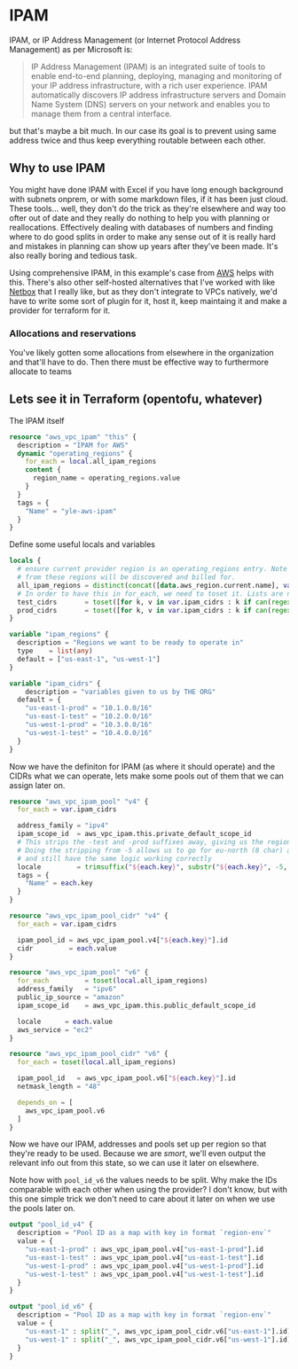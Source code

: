 # IPAM

IPAM, or IP Address Management (or Internet Protocol Address Management) as per Microsoft is:
> IP Address Management (IPAM) is an integrated suite of tools to enable end-to-end planning, deploying, managing and monitoring of your IP address infrastructure, with a rich user experience. IPAM automatically discovers IP address infrastructure servers and Domain Name System (DNS) servers on your network and enables you to manage them from a central interface.

but that's maybe a bit much. In our case its goal is to prevent using same address twice and thus keep everything routable between each other.


## Why to use IPAM

You might have done IPAM with Excel if you have long enough background with subnets onprem, or with some markdown files, if it has been just cloud. These tools... well, they don't do the trick as they're elsewhere and way too ofter out of date and they really do nothing to help you with planning or reallocations. Effectively dealing with databases of numbers and finding where to do good splits in order to make any sense out of it is really hard and mistakes in planning can show up years after they've been made. It's also really boring and tedious task.

Using comprehensive IPAM, in this example's case from [AWS](https://docs.aws.amazon.com/vpc/latest/ipam/what-it-is-ipam.html) helps with this. There's also other self-hosted alternatives that I've worked with like [Netbox](https://docs.netbox.dev/en/stable/) that I really like, but as they don't integrate to VPCs natively, we'd have to write some sort of plugin for it, host it, keep maintaing it and make a provider for terraform for it.


### Allocations and reservations

You've likely gotten some allocations from elsewhere in the organization and that'll have to do. Then there must be effective way to furthermore allocate to teams 

## Lets see it in Terraform (opentofu, whatever)

The IPAM itself

```terraform
resource "aws_vpc_ipam" "this" {
  description = "IPAM for AWS"
  dynamic "operating_regions" {
    for_each = local.all_ipam_regions
    content {
      region_name = operating_regions.value
    }
  }
  tags = {
    "Name" = "yle-aws-ipam"
  }
}
```

Define some useful locals and variables

```terraform
locals {
  # ensure current provider region is an operating_regions entry. Note that *ALL* resources
  # from these regions will be discovered and billed for.
  all_ipam_regions = distinct(concat([data.aws_region.current.name], var.ipam_regions))
  # In order to have this in for_each, we need to toset it. Lists are not allowed in for_each
  test_cidrs       = toset([for k, v in var.ipam_cidrs : k if can(regex("test", k))])
  prod_cidrs       = toset([for k, v in var.ipam_cidrs : k if can(regex("prod", k))])
}

variable "ipam_regions" {
  description = "Regions we want to be ready to operate in"
  type    = list(any)
  default = ["us-east-1", "us-west-1"]
}

variable "ipam_cidrs" {
	description = "variables given to us by THE ORG"
  default = {
    "us-east-1-prod" = "10.1.0.0/16"
    "us-east-1-test" = "10.2.0.0/16"
    "us-west-1-prod" = "10.3.0.0/16"
    "us-west-1-test" = "10.4.0.0/16"
  }
}
```

Now we have the definiton for IPAM (as where it should operate) and the CIDRs what we can operate, lets make some pools out of them that we can assign later on.

```terraform
resource "aws_vpc_ipam_pool" "v4" {
  for_each = var.ipam_cidrs

  address_family = "ipv4"
  ipam_scope_id  = aws_vpc_ipam.this.private_default_scope_id
  # This strips the -test and -prod suffixes away, giving us the region from key.
  # Doing the stripping from -5 allows us to go for eu-north (8 char) and us-east (7 char)
  # and still have the same logic working correctly
  locale         = trimsuffix("${each.key}", substr("${each.key}", -5, 0))
  tags = {
    "Name" = each.key
  }
}

resource "aws_vpc_ipam_pool_cidr" "v4" {
  for_each = var.ipam_cidrs

  ipam_pool_id = aws_vpc_ipam_pool.v4["${each.key}"].id
  cidr         = each.value
}

resource "aws_vpc_ipam_pool" "v6" {
  for_each         = toset(local.all_ipam_regions)
  address_family   = "ipv6"
  public_ip_source = "amazon"
  ipam_scope_id    = aws_vpc_ipam.this.public_default_scope_id

  locale      = each.value
  aws_service = "ec2"
}

resource "aws_vpc_ipam_pool_cidr" "v6" {
  for_each = toset(local.all_ipam_regions)

  ipam_pool_id   = aws_vpc_ipam_pool.v6["${each.key}"].id
  netmask_length = "48"

  depends_on = [
    aws_vpc_ipam_pool.v6
  ]
}
```

Now we have our IPAM, addresses and pools set up per region so that they're ready to be used. Because we are *smort*, we'll even output the relevant info out from this state, so we can use it later on elsewhere.

Note how with `pool_id_v6` the values needs to be split. Why make the IDs comparable with each other when using the provider? I don't know, but with this one simple trick we don't need to care about it later on when we use the pools later on.

```terraform
output "pool_id_v4" {
  description = "Pool ID as a map with key in format `region-env`"
  value = {
    "us-east-1-prod" : aws_vpc_ipam_pool.v4["us-east-1-prod"].id
    "us-east-1-test" : aws_vpc_ipam_pool.v4["us-east-1-test"].id
    "us-west-1-prod" : aws_vpc_ipam_pool.v4["us-west-1-prod"].id
    "us-west-1-test" : aws_vpc_ipam_pool.v4["us-west-1-test"].id
  }
}

output "pool_id_v6" {
  description = "Pool ID as a map with key in format `region-env`"
  value = {
    "us-east-1" : split("_", aws_vpc_ipam_pool_cidr.v6["us-east-1"].id)[1]
    "us-west-1" : split("_", aws_vpc_ipam_pool_cidr.v6["us-west-1"].id)[1]
  }
}
```
